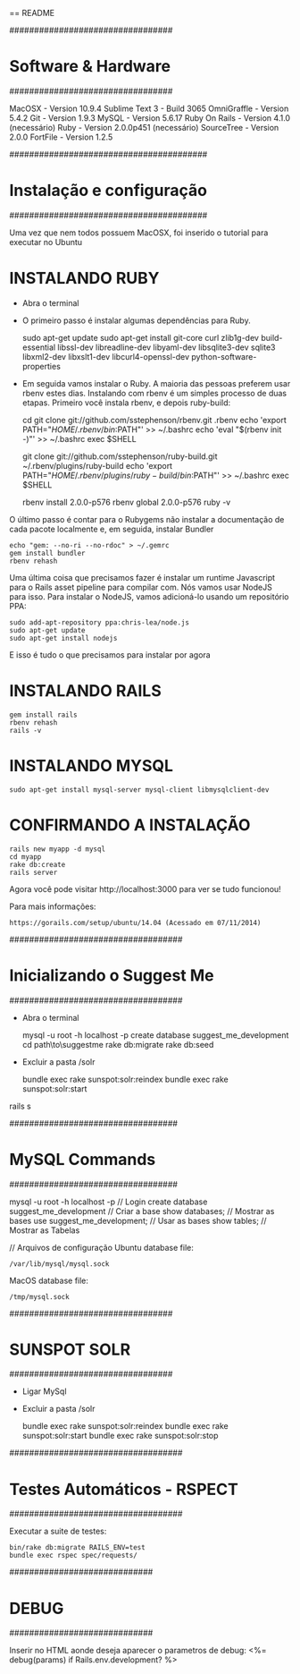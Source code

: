 == README

#################################
# 		Software & Hardware 	#
#################################

MacOSX 						- Version 10.9.4
Sublime Text 3 		- Build 3065
OmniGraffle 			- Version 5.4.2
Git 							- Version 1.9.3
MySQL 						- Version 5.6.17
Ruby On Rails 		- Version 4.1.0 (necessário)
Ruby 							- Version 2.0.0p451 (necessário)
SourceTree 				- Version 2.0.0
FortFile 					- Version 1.2.5

########################################
#		Instalação e configuração      #
########################################

Uma vez que nem todos possuem MacOSX, foi inserido o tutorial para executar no Ubuntu

# INSTALANDO RUBY #

* Abra o terminal
* O primeiro passo é instalar algumas dependências para Ruby.

	sudo apt-get update
 	sudo apt-get install git-core curl zlib1g-dev build-essential libssl-dev libreadline-dev libyaml-dev libsqlite3-dev sqlite3 libxml2-dev libxslt1-dev libcurl4-openssl-dev python-software-properties

* Em seguida vamos instalar o Ruby. A maioria das pessoas preferem usar rbenv estes dias. Instalando com rbenv é um simples processo de duas etapas. Primeiro você instala rbenv, e depois ruby-build:

	cd
	git clone git://github.com/sstephenson/rbenv.git .rbenv
	echo 'export PATH="$HOME/.rbenv/bin:$PATH"' >> ~/.bashrc
	echo 'eval "$(rbenv init -)"' >> ~/.bashrc
	exec $SHELL

	git clone git://github.com/sstephenson/ruby-build.git ~/.rbenv/plugins/ruby-build
	echo 'export PATH="$HOME/.rbenv/plugins/ruby-build/bin:$PATH"' >> ~/.bashrc
	exec $SHELL

	rbenv install 2.0.0-p576
	rbenv global 2.0.0-p576
	ruby -v

O último passo é contar para o Rubygems não instalar a documentação de cada pacote localmente e, em seguida, instalar Bundler

	echo "gem: --no-ri --no-rdoc" > ~/.gemrc
	gem install bundler
	rbenv rehash

Uma última coisa que precisamos fazer é instalar um runtime Javascript para o Rails asset pipeline para compilar com. Nós vamos usar NodeJS para isso. Para instalar o NodeJS, vamos adicioná-lo usando um repositório PPA:

	sudo add-apt-repository ppa:chris-lea/node.js
	sudo apt-get update
	sudo apt-get install nodejs

E isso é tudo o que precisamos para instalar por agora

# INSTALANDO RAILS #

	gem install rails
	rbenv rehash
	rails -v

# INSTALANDO MYSQL #

	sudo apt-get install mysql-server mysql-client libmysqlclient-dev

# CONFIRMANDO A INSTALAÇÃO #

	rails new myapp -d mysql
	cd myapp
	rake db:create
	rails server

Agora você pode visitar http://localhost:3000 para ver se tudo funcionou!

Para mais informações:

	https://gorails.com/setup/ubuntu/14.04 (Acessado em 07/11/2014)

###################################
# 	Inicializando o Suggest Me    #
###################################

* Abra o terminal

	mysql -u root -h localhost -p
	create database suggest_me_development
	cd path\to\suggestme
	rake db:migrate
	rake db:seed

* Excluir a pasta /solr

	bundle exec rake sunspot:solr:reindex
	bundle exec rake sunspot:solr:start

rails s

##################################
# 			MySQL Commands		 #
##################################

mysql -u root -h localhost -p 					// Login
create database suggest_me_development 			// Criar a base
show databases; 								// Mostrar as bases
use suggest_me_development; 					// Usar as bases
show tables; 									// Mostrar as Tabelas

// Arquivos de configuração
Ubuntu database file: 
	
	/var/lib/mysql/mysql.sock

MacOS database file: 

	/tmp/mysql.sock

#################################
#      		SUNSPOT SOLR        #
#################################

* Ligar MySql
* Excluir a pasta /solr

	bundle exec rake sunspot:solr:reindex
	bundle exec rake sunspot:solr:start
	bundle exec rake sunspot:solr:stop

###################################
# 	Testes Automáticos - RSPECT   #
###################################

Executar a suite de testes:

	bin/rake db:migrate RAILS_ENV=test
	bundle exec rspec spec/requests/

#############################
# 			 DEBUG 	     	#
#############################

Inserir no HTML aonde deseja aparecer o parametros de debug: 
	<%= debug(params) if Rails.env.development? %>
